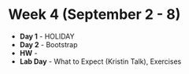 # Week 4 (September 2 - 8)
* **Day 1** - HOLIDAY
* **Day 2** - Bootstrap
* **HW** -
* **Lab Day** - What to Expect (Kristin Talk), Exercises